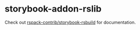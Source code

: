 # storybook-addon-rslib

Check out [rspack-contrib/storybook-rsbuild](https://github.com/rspack-contrib/storybook-rsbuild) for documentation.
